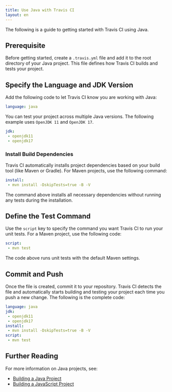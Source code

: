 ```yaml
---
title: Use Java with Travis CI
layout: en
---
```


The following is a guide to getting started with Travis CI using Java.

## Prerequisite
Before getting started, create a `.travis.yml` file and add it to the root directory of your Java project. This file defines how Travis CI builds and tests your project.

## Specify the Language and JDK Version
Add the following code to let Travis CI know you are working with Java:

```yaml
language: java
```

You can test your project across multiple Java versions. The following example uses `OpenJDK 11` and `OpenJDK 17`.

 ```yaml
jdk:
  - openjdk11
  - openjdk17
```

### Install Build Dependencies
Travis CI automatically installs project dependencies based on your build tool (like Maven or Gradle). For Maven projects, use the following command:

 ```yaml
install:
  - mvn install -DskipTests=true -B -V
```

The command above installs all necessary dependencies without running any tests during the installation. 

## Define the Test Command
Use the `script` key to specify the command you want Travis CI to run your unit tests. For a Maven project, use the following code:

 ```yaml
script:
  - mvn test
```

The code above runs unit tests with the default Maven settings.  
 
## Commit and Push
Once the file is created, commit it to your repository. Travis CI detects the file and automatically starts building and testing your project each time you push a new change. The following is the complete code:
 ```yaml
language: java
jdk:
  - openjdk11
  - openjdk17
install:
  - mvn install -DskipTests=true -B -V
script:
  - mvn test
```

## Further Reading
For more information on Java projects, see:
* [Building a Java Project](/user/languages/java/)
* [Building a JavaScript Project](/user/languages/javascript-with-nodejs/)

